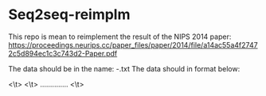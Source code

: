 # Seq2seq-reimplm

This repo is mean to reimplement the result of the NIPS 2014 paper: https://proceedings.neurips.cc/paper_files/paper/2014/file/a14ac55a4f27472c5d894ec1c3c743d2-Paper.pdf

The data should be in the name: <srclang>-<targetlang>.txt
The data should in format below:

<Source lang sentence1.><\t><Target lang sentence1.>
<Source lang sentence2.><\t><Target lang sentence2.>
..............
<Source lang sentenceN.><\t><Target lang sentenceN.>
  
